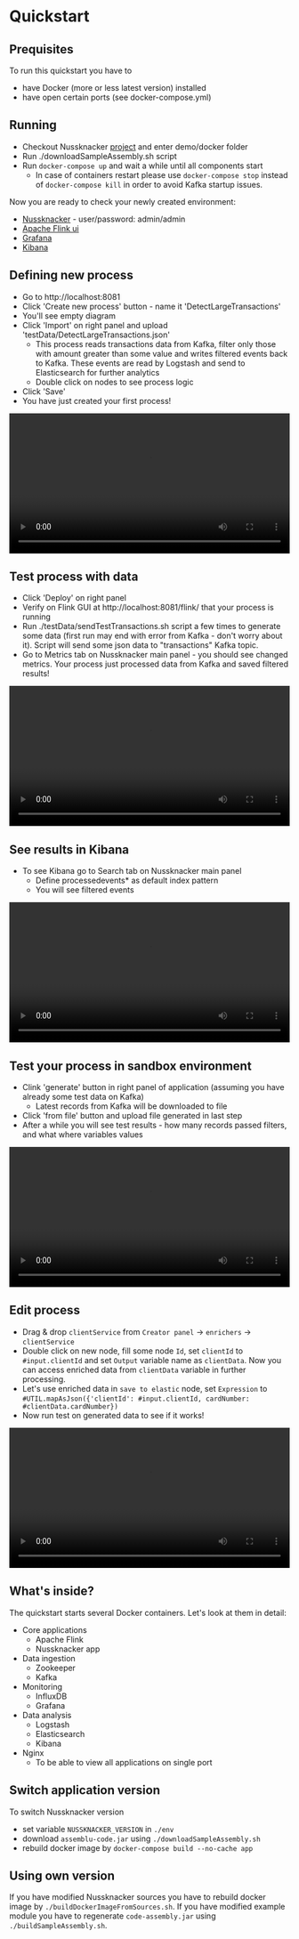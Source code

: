 # Quickstart

## Prequisites

To run this quickstart you have to 
* have Docker (more or less latest version) installed
* have open certain ports (see docker-compose.yml)

## Running

* Checkout Nussknacker [project](https://github.com/touk/nussknacker) and enter demo/docker folder
* Run ./downloadSampleAssembly.sh script
* Run `docker-compose up` and wait a while until all components start
    * In case of containers restart please use `docker-compose stop` instead of `docker-compose kill` in order to avoid Kafka startup issues.

Now you are ready to check your newly created environment:

* [Nussknacker](http://localhost:8081/) - user/password: admin/admin
* [Apache Flink ui](http://localhost:8081/flink/)
* [Grafana](http://localhost:8081/grafana/)
* [Kibana](http://localhost:8081/kibana/)

## Defining new process

* Go to http://localhost:8081
* Click 'Create new process' button - name it 'DetectLargeTransactions'
* You'll see empty diagram
* Click 'Import' on right panel and upload 'testData/DetectLargeTransactions.json'
    * This process reads transactions data from Kafka, filter only those with amount greater than some value and writes filtered events back to Kafka. These events are read by Logstash and send to Elasticsearch for further analytics
    * Double click on nodes to see process logic
* Click 'Save'
* You have just created your first process!

<video width="100%" controls>
  <source src="img/quickstart/createProcess.mp4" type="video/mp4">
</video>

## Test process with data
* Click 'Deploy' on right panel
* Verify on Flink GUI at http://localhost:8081/flink/ that your process is running
* Run ./testData/sendTestTransactions.sh script a few times to generate some data (first run may end with error from Kafka - don't worry about it). Script will send some json data to "transactions" Kafka topic. 
* Go to Metrics tab on Nussknacker main panel - you should see changed metrics. Your process just processed data from Kafka and saved filtered results!

<video width="100%" controls>
  <source src="img/quickstart/deployAndMetrics.mp4" type="video/mp4">
</video>

## See results in Kibana

* To see Kibana go to Search tab on Nussknacker main panel 
  * Define processedevents* as default index pattern
  * You will see filtered events

<video width="100%" controls>
  <source src="img/quickstart/searchInKibana.mp4" type="video/mp4">
</video>

## Test your process in sandbox environment
* Clink 'generate' button in right panel of application (assuming you have already some test data on Kafka)
  * Latest records from Kafka will be downloaded to file
* Click 'from file' button and upload file generated in last step
* After a while you will see test results - how many records passed filters, and what where variables values

<video width="100%" controls>
  <source src="img/quickstart/testProcess.mp4" type="video/mp4">
</video>

## Edit process
* Drag & drop `clientService` from `Creator panel` -> `enrichers` -> `clientService`
* Double click on new node, fill some node `Id`, set `clientId` to `#input.clientId` and set `Output` variable name as `clientData`. Now you can access enriched data from `clientData` variable in further processing.
* Let's use enriched data in `save to elastic` node, set `Expression` to `#UTIL.mapAsJson({'clientId': #input.clientId, cardNumber: #clientData.cardNumber})`
* Now run test on generated data to see if it works!

<video width="100%" controls>
  <source src="img/quickstart/editProcess.mp4" type="video/mp4">
</video>

## What's inside?
The quickstart starts several Docker containers. Let's look at them in detail:
* Core applications
  * Apache Flink
  * Nussknacker app
* Data ingestion
  * Zookeeper
  * Kafka
* Monitoring
  * InfluxDB
  * Grafana
* Data analysis  
  * Logstash
  * Elasticsearch
  * Kibana
* Nginx
  * To be able to view all applications on single port

## Switch application version
To switch Nussknacker version 
* set variable `NUSSKNACKER_VERSION` in `./env`
* download `assemblu-code.jar` using `./downloadSampleAssembly.sh`
* rebuild docker image by `docker-compose build --no-cache app`

##  Using own version
If you have modified Nussknacker sources you have to rebuild docker image 
by `./buildDockerImageFromSources.sh`. 
If you have modified example module you have to regenerate `code-assembly.jar` 
using `./buildSampleAssembly.sh`.
